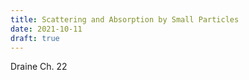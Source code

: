 ```yaml
---
title: Scattering and Absorption by Small Particles
date: 2021-10-11
draft: true
---
```


Draine Ch. 22